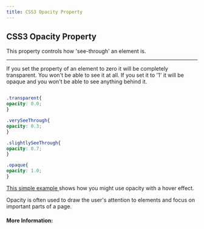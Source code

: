 ```yaml
---
title: CSS3 Opacity Property
---
```

## CSS3 Opacity Property



This property controls how 'see-through' an element is.

___
If you set the property of an element to zero it will be completely transparent.  You won't be able to see it at all.  If you set it to '1'  it will be opaque and you won't be able to see anything behind it. 

```css

.transparent{
opacity: 0.0;
}

.verySeeThrough{
opacity: 0.3;
}

.slightlySeeThrough{
opacity: 0.7;
}

.opaque{
opacity: 1.0;
}

```

<a href='https://codepen.io/Tlandis/pen/xXMRGM' target='_blank' rel='nofollow'>This simple example </a>shows how you might use opacity with a hover effect.

Opacity is often used to draw the user's attention to elements and  focus on important parts of a page. 

#### More Information:
<!-- Please add any articles you think might be helpful to read before writing the article -->


